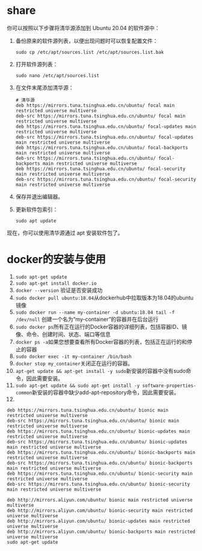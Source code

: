 # share
你可以按照以下步骤将清华源添加到 Ubuntu 20.04 的软件源中：

1. 备份原来的软件源列表，以便出现问题时可以恢复配置文件：

   ```
   sudo cp /etc/apt/sources.list /etc/apt/sources.list.bak
   ```

2. 打开软件源列表：

   ```
   sudo nano /etc/apt/sources.list
   ```

3. 在文件末尾添加清华源：

   ```
   # 清华源
   deb https://mirrors.tuna.tsinghua.edu.cn/ubuntu/ focal main restricted universe multiverse
   deb-src https://mirrors.tuna.tsinghua.edu.cn/ubuntu/ focal main restricted universe multiverse
   deb https://mirrors.tuna.tsinghua.edu.cn/ubuntu/ focal-updates main restricted universe multiverse
   deb-src https://mirrors.tuna.tsinghua.edu.cn/ubuntu/ focal-updates main restricted universe multiverse
   deb https://mirrors.tuna.tsinghua.edu.cn/ubuntu/ focal-backports main restricted universe multiverse
   deb-src https://mirrors.tuna.tsinghua.edu.cn/ubuntu/ focal-backports main restricted universe multiverse
   deb https://mirrors.tuna.tsinghua.edu.cn/ubuntu/ focal-security main restricted universe multiverse
   deb-src https://mirrors.tuna.tsinghua.edu.cn/ubuntu/ focal-security main restricted universe multiverse
   ```

4. 保存并退出编辑器。

5. 更新软件包索引：

   ```
   sudo apt update
   ```

现在，你可以使用清华源通过 apt 安装软件包了。


# docker的安装与使用
1. `sudo apt-get update`
2. `sudo apt-get install docker.io`
3. `docker --version` 验证是否安装成功
4. `sudo docker pull ubuntu:18.04`从dockerhub中拉取版本为18.04的ubuntu镜像
5. `sudo docker run --name my-container -d ubuntu:18.04 tail -f /dev/null` 创建一个名为“my-container”的容器并在后台运行
6. `sudo docker ps`所有正在运行的Docker容器的详细列表，包括容器ID、镜像、命令、创建时间、状态、端口等信息
7. `docker ps -a`如果您想要查看所有Docker容器的列表，包括正在运行的和停止的容器
8. `sudo docker exec -it my-container /bin/bash`
9. `docker stop my_container`关闭正在运行的容器。
10. `apt-get update && apt-get install -y sudo`新安装的容器中没有sudo命令，因此需要安装。
11. `sudo apt-get update && sudo apt-get install -y software-properties-common`新安装的容器中缺少add-apt-repository命令，因此需要安装。
12. 
```
deb https://mirrors.tuna.tsinghua.edu.cn/ubuntu/ bionic main restricted universe multiverse
deb-src https://mirrors.tuna.tsinghua.edu.cn/ubuntu/ bionic main restricted universe multiverse
deb https://mirrors.tuna.tsinghua.edu.cn/ubuntu/ bionic-updates main restricted universe multiverse
deb-src https://mirrors.tuna.tsinghua.edu.cn/ubuntu/ bionic-updates main restricted universe multiverse
deb https://mirrors.tuna.tsinghua.edu.cn/ubuntu/ bionic-backports main restricted universe multiverse
deb-src https://mirrors.tuna.tsinghua.edu.cn/ubuntu/ bionic-backports main restricted universe multiverse
deb https://mirrors.tuna.tsinghua.edu.cn/ubuntu/ bionic-security main restricted universe multiverse
deb-src https://mirrors.tuna.tsinghua.edu.cn/ubuntu/ bionic-security main restricted universe multiverse
```

```
deb http://mirrors.aliyun.com/ubuntu/ bionic main restricted universe multiverse
deb http://mirrors.aliyun.com/ubuntu/ bionic-security main restricted universe multiverse
deb http://mirrors.aliyun.com/ubuntu/ bionic-updates main restricted universe multiverse
deb http://mirrors.aliyun.com/ubuntu/ bionic-backports main restricted universe multiverse
sudo apt-get update

```